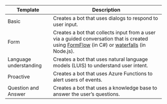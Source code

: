| Template | Description |
|----|----|
| Basic | Creates a bot that uses dialogs to respond to user input. |
| Form | Creates a bot that collects input from a user via a guided conversation that is created using [FormFlow](~/dotnet/bot-builder-dotnet-formflow.md) (in C#) or [waterfalls](~/nodejs/bot-builder-nodejs-prompts.md) (in Node.js). |
| Language understanding | Creates a bot that uses natural language models (LUIS) to understand user intent. |
| Proactive | Creates a bot that uses Azure Functions to alert users of events. |
| Question and Answer | Creates a bot that uses a knowledge base to answer the user’s questions. |